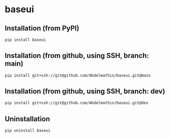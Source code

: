 # baseui

## Installation (from PyPI)
```bash
pip install baseui
```

## Installation (from github, using SSH, branch: main)
```bash
pip install git+ssh://git@github.com/Abdelmathin/baseui.git@main
```

## Installation (from github, using SSH, branch: dev)
```bash
pip install git+ssh://git@github.com/Abdelmathin/baseui.git@dev
```

## Uninstallation

```bash
pip uninstall baseui
```
